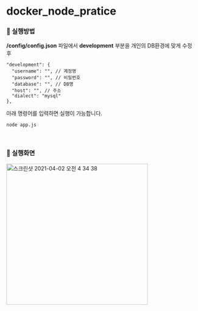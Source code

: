 # docker_node_pratice


### 📍 실행방법 

**/config/config.json** 파일에서 **development** 부분을 개인의 DB환경에 맞게 수정 후
```
"development": {
  "username": "", // 계정명
  "password": "", // 비밀번호
  "database": "", // DB명
  "host": "", // 주소 
  "dialect": "mysql"
},
```

아래 명령어를 입력하면 실행이 가능합니다.

```
node app.js
```
<br>

### 📍 실행화면
<img width="371" alt="스크린샷 2021-04-02 오전 4 34 38" src="https://user-images.githubusercontent.com/31758135/113344976-c709ee80-936c-11eb-9acd-2967c32e4694.png">
